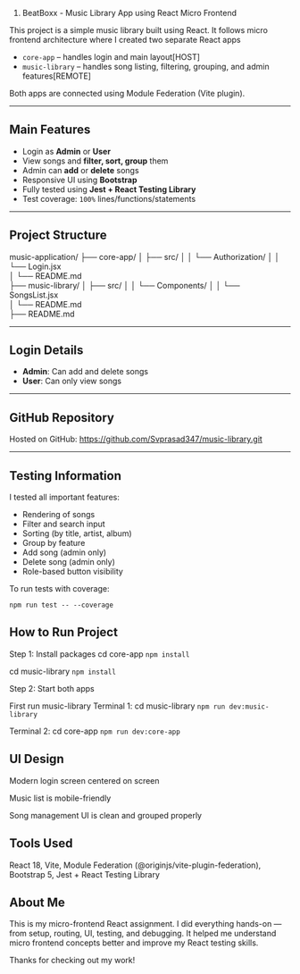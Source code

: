 1. BeatBoxx - Music Library App using React Micro Frontend

This project is a simple music library built using React. It follows micro frontend architecture where I created two separate React apps
- `core-app` – handles login and main layout[HOST]
- `music-library` – handles song listing, filtering, grouping, and admin features[REMOTE]

Both apps are connected using Module Federation (Vite plugin). 

-------------------------------------

## Main Features

- Login as **Admin** or **User**
- View songs and **filter, sort, group** them
- Admin can **add** or **delete** songs
- Responsive UI using **Bootstrap**
- Fully tested using **Jest + React Testing Library**
- Test coverage: `100%` lines/functions/statements

-------------------------------------------

## Project Structure

music-application/
├── core-app/
│   ├── src/
│   │   └── Authorization/
│   │       └── Login.jsx         
│   └── README.md                
├── music-library/
│   ├── src/
│   │   └── Components/
│   │       └── SongsList.jsx    
│   └── README.md                 
├── README.md                     


--------------------------------------------
## Login Details

- **Admin**: Can add and delete songs
- **User**: Can only view songs

--------------------------------------------

## GitHub Repository

Hosted on GitHub: https://github.com/Svprasad347/music-library.git

---------------------------------------------

## Testing Information

I tested all important features:

- Rendering of songs
- Filter and search input
- Sorting (by title, artist, album)
- Group by feature
- Add song (admin only)
- Delete song (admin only)
- Role-based button visibility

To run tests with coverage:

`npm run test -- --coverage`

## How to Run Project

Step 1: Install packages
cd core-app
`npm install`

cd music-library
`npm install`

Step 2: Start both apps 

First run music-library
Terminal 1: cd music-library
`npm run dev:music-library`

Terminal 2: cd core-app
`npm run dev:core-app`

## UI Design

Modern login screen centered on screen

Music list is mobile-friendly

Song management UI is clean and grouped properly

## Tools Used

React 18,
Vite,
Module Federation (@originjs/vite-plugin-federation),
Bootstrap 5,
Jest + React Testing Library


## About Me
This is my micro-frontend React assignment.
I did everything hands-on — from setup, routing, UI, testing, and debugging.
It helped me understand micro frontend concepts better and improve my React testing skills.

Thanks for checking out my work! 